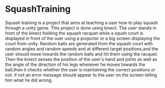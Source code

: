 # SquashTraining
Squash training is a project that aims at teaching a user how to play squash through a unity game.
This project is done using kinect.
The user stands in front of the kinect holding the squash racquet while a sqush court is displayed in front of the user using a projector
or a big screen displaying the court from unity.
Random balls are generated from the squash court with random angles and random speeds and at different target positions,and the user should
move towards the random balls and hit them using the racquet.
Then the kinect senses the position of the user's hand and joints as well as the angle of the direction of his legs whenever he moves 
towards the ball,then it checks whether the user is maintaining the correct positions or not.
if not an error message should appear to the user on the screen telling him what he did wrong.
